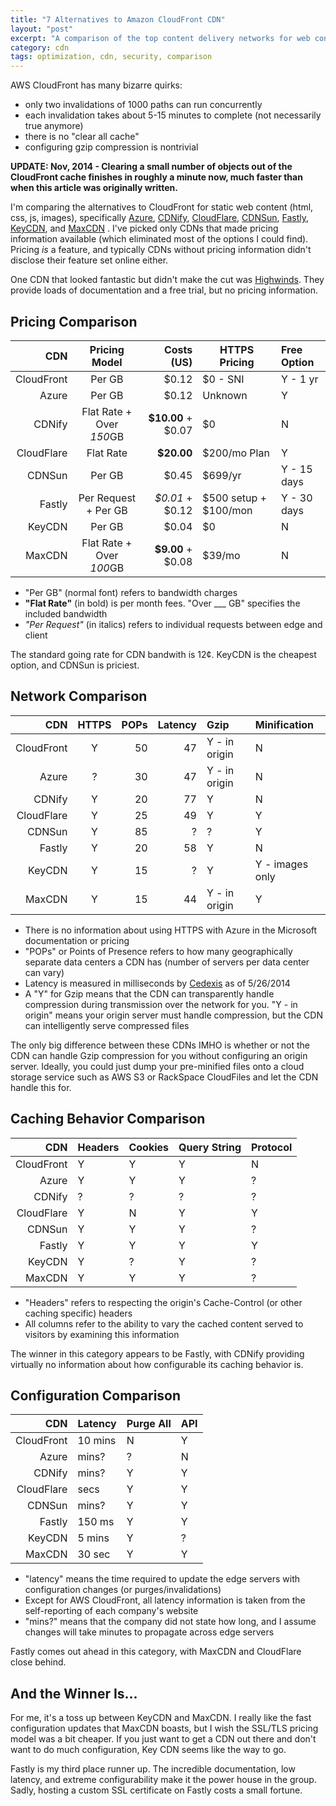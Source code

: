 ```yaml
---
title: "7 Alternatives to Amazon CloudFront CDN"
layout: "post"
excerpt: "A comparison of the top content delivery networks for web content in 2014 with my recommendations. I'll be focusing on the needs for encryption and static html content."
category: cdn
tags: optimization, cdn, security, comparison
---
```

AWS CloudFront has many bizarre quirks:

 + only two invalidations of 1000 paths can run concurrently
 + each invalidation takes about 5-15 minutes to complete (not necessarily true anymore)
 + there is no "clear all cache"
 + configuring gzip compression is nontrivial

**UPDATE: Nov, 2014 - Clearing a small number of objects out of the CloudFront cache finishes in roughly a minute now, much faster than when this article was originally written.**

I'm comparing the alternatives to CloudFront for static web content (html, css, js, images), specifically [Azure](http://azure.microsoft.com/en-us/documentation/services/cdn/), [CDNify](https://cdnify.com/learn/api), [CloudFlare](http://cloudflare.com), [CDNSun](http://cdnsun.com/), [Fastly](https://cdnify.com/learn/api), [KeyCDN](http://keycdn.com), and [MaxCDN](http://docs.maxcdn.com/) . I've picked only CDNs that made pricing information available (which eliminated most of the options I could find). Pricing *is* a feature, and typically CDNs without pricing information didn't disclose their feature set online either.

One CDN that looked fantastic but didn't make the cut was [Highwinds](http://highwinds.com/). They provide loads of documentation and a free trial, but no pricing information.

## Pricing Comparison

| CDN        | Pricing Model            | Costs (US)        | HTTPS Pricing              | Free Option |
| ----------:|:------------------------:| -----------------:| -------------------------- |:----------- |
| CloudFront | Per GB                   | $0.12             | $0 - SNI                   | Y - 1 yr    |
| Azure      | Per GB                   | $0.12             | Unknown                    | Y           |
| CDNify     | Flat Rate + Over *150*GB | **$10.00** + $0.07| $0                         | N           |
| CloudFlare | Flat Rate                | **$20.00**        | $200/mo Plan               | Y           |
| CDNSun     | Per GB                   | $0.45             | $699/yr                    | Y - 15 days |
| Fastly     | Per Request + Per GB     | *$0.01* + $0.12   | $500 setup + $100/mon      | Y - 30 days |
| KeyCDN     | Per GB                   | $0.04             | $0                         | N           |
| MaxCDN     | Flat Rate + Over *100*GB | **$9.00** + $0.08 | $39/mo                     | N           |

 * "Per GB" (normal font) refers to bandwidth charges
 * **"Flat Rate"** (in bold) is per month fees. "Over ___ GB" specifies the included bandwidth
 * *"Per Request"* (in italics) refers to individual requests between edge and client

The standard going rate for CDN bandwith is 12&cent;. KeyCDN is the cheapest option, and CDNSun is priciest.

## Network Comparison

| CDN        | HTTPS | POPs | Latency | Gzip                  | Minification   |
| ----------:|:-----:| ----:| -------:|:----------------------|:-------------- |
| CloudFront | Y     |    50|       47|Y - in origin          | N              |
| Azure      | ?     |    30|       47|Y - in origin          | N              |
| CDNify     | Y     |    20|       77|Y                      | N              |
| CloudFlare | Y     |    25|       49|Y                      | Y              |
| CDNSun     | Y     |    85|        ?|?                      | Y              |
| Fastly     | Y     |    20|       58|Y                      | N              |
| KeyCDN     | Y     |    15|        ?|Y                      | Y - images only|
| MaxCDN     | Y     |    15|       44|Y - in origin          | Y              |

 * There is no information about using HTTPS with Azure in the Microsoft documentation or pricing
 * "POPs" or Points of Presence refers to how many geographically separate data centers a CDN has (number of servers per data center can vary)
 * Latency is measured in milliseconds by [Cedexis](http://www.cedexis.com/reports/#?report=cdn_response_time&country=US) as of 5/26/2014
 * A "Y" for Gzip means that the CDN can transparently handle compression during transmission over the network for you. "Y - in origin" means your origin server must handle compression, but the CDN can intelligently serve compressed files

The only big difference between these CDNs IMHO is whether or not the CDN can handle Gzip compression for you without configuring an origin server. Ideally, you could just dump your pre-minified files onto a cloud storage service such as AWS S3 or RackSpace CloudFiles and let the CDN handle this for.

## Caching Behavior Comparison

| CDN        | Headers | Cookies | Query String | Protocol |
| ----------:|---------|---------|--------------|----------|
| CloudFront | Y       | Y       | Y            | N        |
| Azure      | Y       | Y       | Y            | ?        |
| CDNify     | ?       | ?       | ?            | ?        |
| CloudFlare | Y       | N       | Y            | Y        |
| CDNSun     | Y       | Y       | Y            | ?        |
| Fastly     | Y       | Y       | Y            | Y        |
| KeyCDN     | Y       | ?       | Y            | ?        |
| MaxCDN     | Y       | Y       | Y            | ?        |

 * "Headers" refers to respecting the origin's Cache-Control (or other caching specific) headers
 * All columns refer to the ability to vary the cached content served to visitors by examining this information

The winner in this category appears to be Fastly, with CDNify providing virtually no information about how configurable its caching behavior is.

## Configuration Comparison

| CDN        | Latency | Purge All | API|
| ----------:|---------|-----------|----|
| CloudFront | 10 mins | N         | Y  |
| Azure      | mins?   | ?         | N  |
| CDNify     | mins?   | Y         | Y  |
| CloudFlare | secs    | Y         | Y  |
| CDNSun     | mins?   | Y         | Y  |
| Fastly     | 150 ms  | Y         | Y  |
| KeyCDN     | 5 mins  | Y         | ?  |
| MaxCDN     | 30 sec  | Y         | Y  |

 * "latency" means the time required to update the edge servers with configuration changes (or purges/invalidations)
 * Except for AWS CloudFront, all latency information is taken from the self-reporting of each company's website
 * "mins?" means that the company did not state how long, and I assume changes will take minutes to propagate across edge servers

Fastly comes out ahead in this category, with MaxCDN and CloudFlare close behind.

## And the Winner Is...

For me, it's a toss up between KeyCDN and MaxCDN. I really like the fast configuration updates that MaxCDN boasts, but I wish the SSL/TLS pricing model was a bit cheaper. If you just want to get a CDN out there and don't want to do much configuration, Key CDN seems like the way to go.

Fastly is my third place runner up. The incredible documentation, low latency, and extreme configurability make it the power house in the group. Sadly, hosting a custom SSL certificate on Fastly costs a small fortune.

